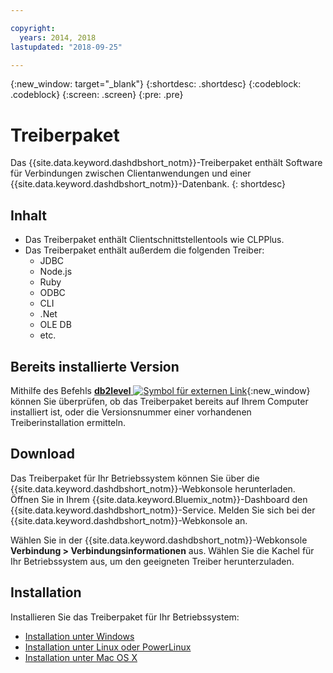 ```yaml
---

copyright:
  years: 2014, 2018
lastupdated: "2018-09-25"

---
```


<!-- Attribute definitions --> 
{:new_window: target="_blank"}
{:shortdesc: .shortdesc}
{:codeblock: .codeblock}
{:screen: .screen}
{:pre: .pre}

# Treiberpaket

Das {{site.data.keyword.dashdbshort_notm}}-Treiberpaket enthält Software für Verbindungen zwischen Clientanwendungen und einer {{site.data.keyword.dashdbshort_notm}}-Datenbank.
{: shortdesc}

## Inhalt

- Das Treiberpaket enthält Clientschnittstellentools wie CLPPlus. 
- Das Treiberpaket enthält außerdem die folgenden Treiber: 
  - JDBC
  - Node.js
  - Ruby
  - ODBC
  - CLI
  - .Net
  - OLE DB
  - etc. 

## Bereits installierte Version

Mithilfe des Befehls [**db2level** ![Symbol für externen Link](../../../icons/launch-glyph.svg "Symbol für externen Link")](https://www.ibm.com/support/knowledgecenter/SS6NHC/com.ibm.swg.im.dashdb.admin.cmd.doc/doc/r0009195.html){:new_window} können Sie überprüfen, ob das Treiberpaket bereits auf Ihrem Computer installiert ist, oder die Versionsnummer einer vorhandenen Treiberinstallation ermitteln. 

## Download

Das Treiberpaket für Ihr Betriebssystem können Sie über die {{site.data.keyword.dashdbshort_notm}}-Webkonsole herunterladen. Öffnen Sie in Ihrem {{site.data.keyword.Bluemix_notm}}-Dashboard den {{site.data.keyword.dashdbshort_notm}}-Service. Melden Sie sich bei der {{site.data.keyword.dashdbshort_notm}}-Webkonsole an. 

Wählen Sie in der {{site.data.keyword.dashdbshort_notm}}-Webkonsole **Verbindung > Verbindungsinformationen** aus. Wählen Sie die Kachel für Ihr Betriebssystem aus, um den geeigneten Treiber herunterzuladen. 

## Installation

Installieren Sie das Treiberpaket für Ihr Betriebssystem: 
- [Installation unter Windows](install_win.html)
- [Installation unter Linux oder PowerLinux](install_linux.html)
- [Installation unter Mac OS X](install_mac.html)

<!-- ## Configuring

To connect local applications or client tools to your {{site.data.keyword.dashdbshort_notm}} database, [configure your environment for your Db2 database](driver_pkg_cfg.html). -->


